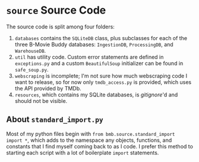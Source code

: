 # `source` Source Code

The source code is split among four folders:

1. `databases` contains the `SQLiteDB` class, plus subclasses for each of the three B-Movie Buddy databases: `IngestionDB`, `ProcessingDB`, and `WarehouseDB`.
2. `util` has utility code.  Custom error statements are defined in `exceptions.py` and a custom `BeautifulSoup` initializer can be found in `safe_soup.py`.
3. `webscraping` is incomplete; I'm not sure how much webscraping code I want to release, so for now only `tmdb_access.py` is provided, which uses the API provided by TMDb.
4. `resources`, which contains my SQLite databases, is *gitignore*'d and should not be visible. 

## About `standard_import.py`

Most of my python files begin with `from bmb.source.standard_import import *`, which adds to the namespace any objects, functions, and constants that I find myself coming back to as I code.  I prefer this method to starting each script with a lot of boilerplate `import` statements.


